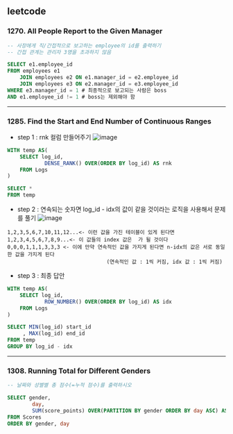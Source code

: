 ## leetcode 
### 1270. All People Report to the Given Manager
```sql
-- 사장에게 직/간접적으로 보고하는 employee의 id를 출력하기 
-- 간접 관계는 관리자 3명을 초과하지 않음 

SELECT e1.employee_id 
FROM employees e1 
    JOIN employees e2 ON e1.manager_id = e2.employee_id 
    JOIN employees e3 ON e2.manager_id = e3.employee_id 
WHERE e3.manager_id = 1 # 최종적으로 보고되는 사람은 boss 
AND e1.employee_id != 1 # boss는 제외해야 함 
```

-------------------
### 1285. Find the Start and End Number of Continuous Ranges
- step 1 : rnk 컬럼 만들어주기 
![image](https://user-images.githubusercontent.com/106100150/220866569-117a3250-b65b-425d-92b5-865e3f3d2920.png)
```sql
WITH temp AS(
    SELECT log_id,
            DENSE_RANK() OVER(ORDER BY log_id) AS rnk 
    FROM Logs 
)

SELECT *
FROM temp 
```
- step 2 : 연속되는 숫자면 log_id - idx의 값이 같을 것이라는 로직을 사용해서 문제를 풀기
![image](https://user-images.githubusercontent.com/106100150/220867198-49bf9d35-df51-4e6a-a525-dc15d0f0ad2d.png)

```
1,2,3,5,6,7,10,11,12...<- 이런 값을 가진 테이블이 있게 된다면
1,2,3,4,5,6,7,8,9...<- 이 값들의 index 값은  가 될 것이다 
0,0,0,1,1,1,3,3,3 <- 이에 만약 연속적인 값을 가지게 된다면 n-idx의 값은 서로 동일한 값을 가지게 된다 
                                (연속적인 값 : 1씩 커짐, idx 값 : 1씩 커짐) 
```

- step 3 : 최종 답안 
```sql
WITH temp AS(
    SELECT log_id,
            ROW_NUMBER() OVER(ORDER BY log_id) AS idx 
    FROM Logs 
)

SELECT MIN(log_id) start_id
     , MAX(log_id) end_id
FROM temp 
GROUP BY log_id - idx
```

-------------------
### 1308. Running Total for Different Genders
```sql
-- 날짜와 성별별 총 점수(=누적 점수)를 출력하시오

SELECT gender,
        day,
        SUM(score_points) OVER(PARTITION BY gender ORDER BY day ASC) AS total
FROM Scores 
ORDER BY gender, day 
```

